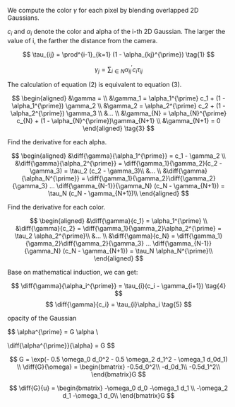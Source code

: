 
We compute the color $\gamma$ for each pixel by blending overlapped 2D Gaussians.

$c_i$ and $\alpha_i$ denote the color and alpha of the i-th 2D Gaussian. The larger the value of i, the farther the distance from the camera.

$$
 \tau_{ij} = \prod^{i-1}_{k=1} (1 - \alpha_{kj}^{\prime})
 \tag{1}
$$

$$
\gamma_j = \sum_{i \in N} \alpha_{ij}^{\prime} c_i \tau_{ij}
\tag{2}
$$ 

The calculation of equation (2) is equivalent to equation (3).

$$
\begin{aligned}
&\gamma = \\
&\gamma_1 = \alpha_1^{\prime} c_1 + (1 - \alpha_1^{\prime}) \gamma_2  \\
&\gamma_2 = \alpha_2^{\prime} c_2 + (1 - \alpha_2^{\prime}) \gamma_3 \\
&... \\
&\gamma_{N} = \alpha_{N}^{\prime} c_{N} + (1 - \alpha_{N}^{\prime})\gamma_{N+1} \\
&\gamma_{N+1} = 0
\end{aligned}
\tag{3}
$$

$$
\newcommand{\diff}[2]{\frac{\partial #1}{\partial #2}} %norm 
$$

Find the derivative for each alpha.

$$
\begin{aligned}
&\diff{\gamma}{\alpha_1^{\prime}} = c_1 - \gamma_2 \\
&\diff{\gamma}{\alpha_2^{\prime}} = \diff{\gamma_1}{\gamma_2}(c_2 - \gamma_3) = \tau_2 (c_2 - \gamma_3)\\
&... \\
&\diff{\gamma}{\alpha_N^{\prime}} = \diff{\gamma_1}{\gamma_2}\diff{\gamma_2}{\gamma_3} ... \diff{\gamma_{N-1}}{\gamma_N} (c_N - \gamma_{N+1}) = \tau_N (c_N - \gamma_{N+1})\\
\end{aligned}
$$

Find the derivative for each color.

$$
\begin{aligned}
&\diff{\gamma}{c_1} = \alpha_1^{\prime} \\
&\diff{\gamma}{c_2} = \diff{\gamma_1}{\gamma_2}\alpha_2^{\prime} = \tau_2 \alpha_2^{\prime}\\
&... \\
&\diff{\gamma}{c_N} = \diff{\gamma_1}{\gamma_2}\diff{\gamma_2}{\gamma_3} ... \diff{\gamma_{N-1}}{\gamma_N} (c_N - \gamma_{N+1}) = \tau_N \alpha_N^{\prime}\\
\end{aligned}
$$


Base on mathematical induction, we can get:

$$
\diff{\gamma}{\alpha_i^{\prime}} = \tau_{i}(c_i - \gamma_{i+1})
\tag{4}
$$
$$
\diff{\gamma}{c_i} = \tau_{i}\alpha_i
\tag{5}
$$

opacity of the Gaussian


$$
\alpha^{\prime} = G \alpha \\

\diff{\alpha^{\prime}}{\alpha} = G
$$


$$
G = \exp(- 0.5 \omega_0 d_0^2 - 0.5 \omega_2 d_1^2 - \omega_1 d_0d_1) \\
\diff{G}{\omega} =
\begin{bmatrix}
-0.5d_0^2\\
-d_0d_1\\
-0.5d_1^2\\
\end{bmatrix}G
$$


$$
\diff{G}{u} =
\begin{bmatrix}
-\omega_0 d_0 -\omega_1 d_1 \\
 -\omega_2 d_1 -\omega_1 d_0\\
\end{bmatrix}G
$$